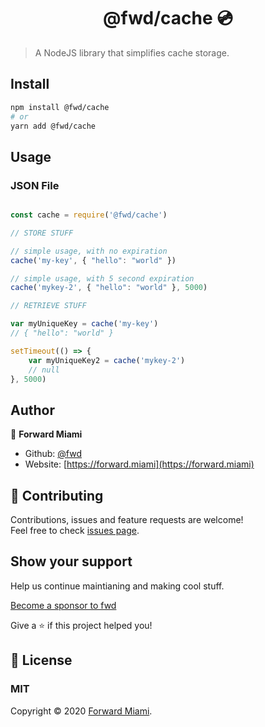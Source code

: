 <h1 align="center">@fwd/cache 💿</h1>

> A NodeJS library that simplifies cache storage.

## Install

```sh
npm install @fwd/cache
# or
yarn add @fwd/cache
```

## Usage

### JSON File

```js

const cache = require('@fwd/cache')

// STORE STUFF

// simple usage, with no expiration
cache('my-key', { "hello": "world" }) 

// simple usage, with 5 second expiration
cache('mykey-2', { "hello": "world" }, 5000)

// RETRIEVE STUFF

var myUniqueKey = cache('my-key')
// { "hello": "world" }

setTimeout(() => {
	var myUniqueKey2 = cache('mykey-2')
	// null
}, 5000)

```

## Author

👤  **Forward Miami**

* Github: [@fwd](https://github.com/fwd)
* Website: [https://forward.miami](https://forward.miami)

## 🤝 Contributing

Contributions, issues and feature requests are welcome!<br />Feel free to check [issues page](https://github.com/fwd/cache/issues).

## Show your support

Help us continue maintianing and making cool stuff.

[Become a sponsor to fwd](https://github.com/sponsors/fwd)

Give a ⭐️ if this project helped you!

## 📝 License

### MIT

Copyright © 2020 [Forward Miami](https://forward.miami).

